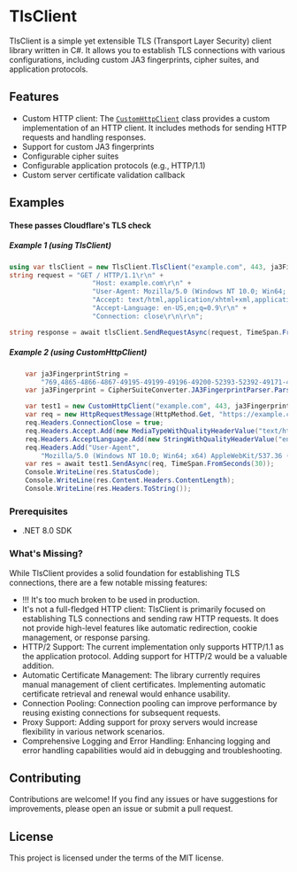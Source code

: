 # TlsClient

TlsClient is a simple yet extensible TLS (Transport Layer Security) client library written in C#. It allows you to establish TLS connections with various configurations, including custom JA3 fingerprints, cipher suites, and application protocols.

## Features

- Custom HTTP client: The [`CustomHttpClient`](command:_github.copilot.openSymbolInFile?%5B%22CustomHttpClient.cs%22%2C%22CustomHttpClient%22%5D "CustomHttpClient.cs") class provides a custom implementation of an HTTP client. It includes methods for sending HTTP requests and handling responses.
- Support for custom JA3 fingerprints
- Configurable cipher suites
- Configurable application protocols (e.g., HTTP/1.1)
- Custom server certificate validation callback

## Examples
#### These passes Cloudflare's TLS check
##### Example 1 (using TlsClient)
```csharp
using var tlsClient = new TlsClient.TlsClient("example.com", 443, ja3Fingerprint);
string request = "GET / HTTP/1.1\r\n" +
                     "Host: example.com\r\n" +
                     "User-Agent: Mozilla/5.0 (Windows NT 10.0; Win64; x64) AppleWebKit/537.36 (KHTML, like Gecko) Chrome/58.0.3029.110 Safari/537.3\r\n" +
                     "Accept: text/html,application/xhtml+xml,application/xml;q=0.9,image/avif,image/webp,image/apng,#1#*;q=0.8,application/signed-exchange;v=b3;q=0.9\r\n" +
                     "Accept-Language: en-US,en;q=0.9\r\n" +
                     "Connection: close\r\n\r\n";

string response = await tlsClient.SendRequestAsync(request, TimeSpan.FromSeconds(30));
```
##### Example 2 (using CustomHttpClient)
```csharp
    var ja3FingerprintString =
        "769,4865-4866-4867-49195-49199-49196-49200-52393-52392-49171-49172-156-157-47-53,0-23-65281-10-11-35-16-5-13-18-51-45-43-27-21-41-28-19,29-23-24,0";
    var ja3Fingerprint = CipherSuiteConverter.JA3FingerprintParser.Parse(ja3FingerprintString);

    var test1 = new CustomHttpClient("example.com", 443, ja3Fingerprint);
    var req = new HttpRequestMessage(HttpMethod.Get, "https://example.com/");
    req.Headers.ConnectionClose = true;
    req.Headers.Accept.Add(new MediaTypeWithQualityHeaderValue("text/html"));
    req.Headers.AcceptLanguage.Add(new StringWithQualityHeaderValue("en-US"));
    req.Headers.Add("User-Agent",
        "Mozilla/5.0 (Windows NT 10.0; Win64; x64) AppleWebKit/537.36 (KHTML, like Gecko) Chrome/58.0.3029.110 Safari/537.3");
    var res = await test1.SendAsync(req, TimeSpan.FromSeconds(30));
    Console.WriteLine(res.StatusCode);
    Console.WriteLine(res.Content.Headers.ContentLength);
    Console.WriteLine(res.Headers.ToString());
```

### Prerequisites

- .NET 8.0 SDK

### What's Missing?

While TlsClient provides a solid foundation for establishing TLS connections, there are a few notable missing features:
- !!! It's too much broken to be used in production.
- It's not a full-fledged HTTP client: TlsClient is primarily focused on establishing TLS connections and sending raw HTTP requests. It does not provide high-level features like automatic redirection, cookie management, or response parsing.
- HTTP/2 Support: The current implementation only supports HTTP/1.1 as the application protocol. Adding support for HTTP/2 would be a valuable addition.
- Automatic Certificate Management: The library currently requires manual management of client certificates. Implementing automatic certificate retrieval and renewal would enhance usability.
- Connection Pooling: Connection pooling can improve performance by reusing existing connections for subsequent requests.
- Proxy Support: Adding support for proxy servers would increase flexibility in various network scenarios.
- Comprehensive Logging and Error Handling: Enhancing logging and error handling capabilities would aid in debugging and troubleshooting.

## Contributing

Contributions are welcome! If you find any issues or have suggestions for improvements, please open an issue or submit a pull request.
## License

This project is licensed under the terms of the MIT license.